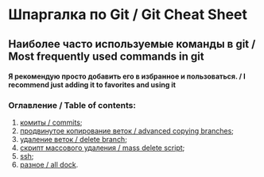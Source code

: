 # Шпаргалка по Git / Git Cheat Sheet
## Наиболее часто используемые команды в git / Most frequently used commands in git
#### Я рекомендую просто добавить его в избранное и пользоваться. / I recommend just adding it to favorites and using it

### Оглавление / Table of contents:
1. [комиты / commits](./commits.md);
1. [продвинутое копирование веток / advanced copying branches](./copy_branches.md);
2. [удаление веток / delete branch](./dellete_branch.md);
3. [скрипт массового удаления / mass delete script](./automatization_scripts/README.md);
4. [ssh](./ssh_key_new_project.md);
5. [разное / all dock](./git.md).
